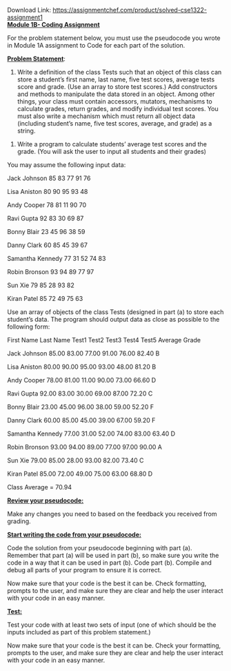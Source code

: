 Download Link: https://assignmentchef.com/product/solved-cse1322-assignment1
<br>
<strong><u>Module 1B- Coding Assignment </u></strong>

For the problem statement below, you must use the pseudocode you wrote in Module 1A assignment to Code for each part of the solution.

<strong><u>Problem Statement</u></strong>:




<ol>

 <li>Write a definition of the class Tests such that an object of this class can store a student’s first name, last name, five test scores, average tests score and grade. (Use an array to store test scores.) Add constructors and methods to manipulate the data stored in an object.  Among other things, your class must contain accessors, mutators, mechanisms to calculate grades, return grades, and modify individual test scores.  You must also write a mechanism which must return all object data (including student’s name, five test scores, average, and grade) as a string.</li>

</ol>




<ol>

 <li>Write a program to calculate students’ average test scores and the grade. (You will ask the user to input all students and their grades)</li>

</ol>

You may assume the following input data:

Jack Johnson 85 83 77 91 76

Lisa Aniston 80 90 95 93 48

Andy Cooper 78 81 11 90 70

Ravi Gupta 92 83 30 69 87

Bonny Blair 23 45 96 38 59

Danny Clark 60 85 45 39 67

Samantha Kennedy 77 31 52 74 83

Robin Bronson 93 94 89 77 97

Sun Xie 79 85 28 93 82

Kiran Patel 85 72 49 75 63




Use an array of objects of the class Tests (designed in part (a) to store each student’s data.  The program should output data as close as possible to the following form:




First Name      Last Name      Test1   Test2   Test3   Test4   Test5   Average Grade

Jack                Johnson          85.00   83.00   77.00  91.00  76.00   82.40       B

Lisa                  Aniston            80.00   90.00   95.00  93.00  48.00   81.20       B

Andy                Cooper            78.00   81.00   11.00  90.00  73.00   66.60       D

Ravi                 Gupta              92.00   83.00   30.00  69.00  87.00   72.20       C

Bonny              Blair                 23.00   45.00   96.00  38.00   59.00   52.20       F

Danny              Clark               60.00   85.00   45.00  39.00  67.00   59.20       F

Samantha       Kennedy          77.00   31.00   52.00  74.00  83.00   63.40       D

Robin               Bronson           93.00   94.00    89.00  77.00  97.00   90.00       A

Sun                  Xie                   79.00   85.00   28.00  93.00  82.00   73.40       C

Kiran                Patel                85.00   72.00   49.00  75.00  63.00   68.80       D




Class Average = 70.94




<strong><u>Review your pseudocode: </u></strong>

Make any changes you need to based on the feedback you received from grading.







<strong><u>Start writing the code from your pseudocode:</u></strong>

Code the solution from your pseudocode beginning with part (a).  Remember that part (a) will be used in part (b), so make sure you write the code in a way that it can be used in part (b).  Code part (b). Compile and debug all parts of your program to ensure it is correct.




Now make sure that your code is the best it can be.  Check formatting, prompts to the user, and make sure they are clear and help the user interact with your code in an easy manner.




<strong><u>Test:</u></strong>




Test your code with at least two sets of input (one of which should be the inputs included as part of this problem statement.)




Now make sure that your code is the best it can be.  Check your formatting, prompts to the user, and make sure they are clear and help the user interact with your code in an easy manner.





